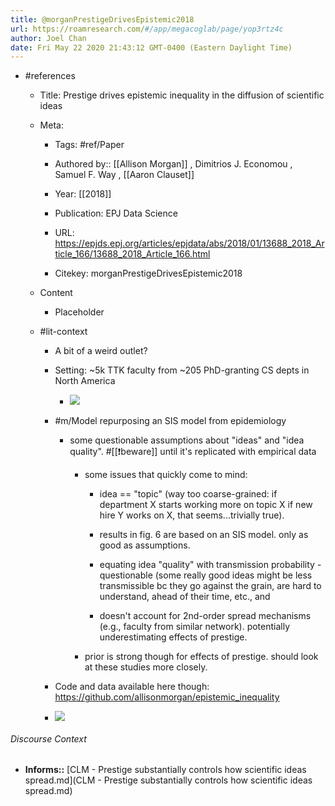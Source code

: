 ```yaml
---
title: @morganPrestigeDrivesEpistemic2018
url: https://roamresearch.com/#/app/megacoglab/page/yop3rtz4c
author: Joel Chan
date: Fri May 22 2020 21:43:12 GMT-0400 (Eastern Daylight Time)
---
```


- #references

    - Title: Prestige drives epistemic inequality in the diffusion of scientific ideas

    - Meta:

        - Tags: #ref/Paper

        - Authored by::  [[Allison Morgan]] ,  Dimitrios J. Economou ,  Samuel F. Way ,  [[Aaron Clauset]]

        - Year: [[2018]]

        - Publication: EPJ Data Science

        - URL: https://epjds.epj.org/articles/epjdata/abs/2018/01/13688_2018_Article_166/13688_2018_Article_166.html

        - Citekey: morganPrestigeDrivesEpistemic2018

    - Content

        - Placeholder

    - #lit-context

        - A bit of a weird outlet?

        - Setting: ~5k TTK faculty from ~205 PhD-granting CS depts in North America

            - ![](https://firebasestorage.googleapis.com/v0/b/firescript-577a2.appspot.com/o/imgs%2Fapp%2Fmegacoglab%2FJNelCj9Ivm.png?alt=media&token=bae3f3a8-85b6-4e18-9b8a-bc311d244cf7)

        - #m/Model repurposing an SIS model from epidemiology

            - some questionable assumptions about "ideas" and "idea quality". #[[❗beware]] until it's replicated with empirical data

                - some issues that quickly come to mind:

                    - idea == "topic" (way too coarse-grained: if department X starts working more on topic X if new hire Y works on X, that seems...trivially true).

                    - results in fig. 6 are based on an SIS model. only as good as assumptions.

                    - equating idea "quality" with transmission probability - questionable (some really good ideas might be less transmissible bc they go against the grain, are hard to understand, ahead of their time, etc., and

                    - doesn't account for 2nd-order spread mechanisms (e.g., faculty from similar network). potentially underestimating effects of prestige.

                - prior is strong though for effects of prestige. should look at these studies more closely.

        - Code and data available here though: https://github.com/allisonmorgan/epistemic_inequality

        - ![](https://firebasestorage.googleapis.com/v0/b/firescript-577a2.appspot.com/o/imgs%2Fapp%2Fmegacoglab%2FUrrKh7pSI4.png?alt=media&token=aa1e2d7d-7a2c-4fb5-880c-81aef91bb365)

###### Discourse Context

- **Informs::** [CLM - Prestige substantially controls how scientific ideas spread.md](CLM - Prestige substantially controls how scientific ideas spread.md)

